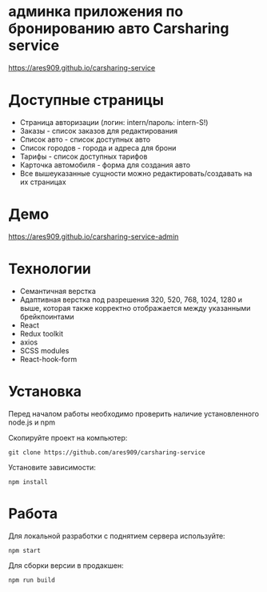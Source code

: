 # админка приложения по бронированию авто Carsharing service 
https://ares909.github.io/carsharing-service

# Доступные страницы 
* Страница авторизации (логин: intern/пароль: intern-S!)
* Заказы - список заказов для редактирования
* Список авто - список доступных авто
* Список городов - города и адреса для брони
* Тарифы - список доступных тарифов
* Карточка автомобиля - форма для создания авто
* Все вышеуказанные сущности можно редактировать/создавать на их страницах

# Демо
https://ares909.github.io/carsharing-service-admin

# Технологии
* Семантичная верстка
* Адаптивная верстка под разрешения 320, 520, 768, 1024, 1280 и выше, которая также корректно отображается между указанными брейкпоинтами
* React
* Redux toolkit
* axios
* SCSS modules
* React-hook-form

# Установка
Перед началом работы необходимо проверить наличие установленного node.js и npm

Скопируйте проект на компьютер:
```
git clone https://github.com/ares909/carsharing-service
```

Установите зависимости:
```
npm install
```

# Работа
Для локальной разработки с поднятием сервера используйте:

```
npm start
```
Для сборки версии в продакшен:

```
npm run build
```
